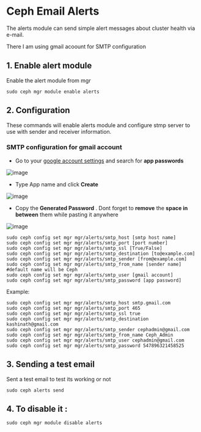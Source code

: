 # Ceph Email Alerts
The alerts module can send simple alert messages about cluster health via e-mail. 

There I am using gmail acoount for SMTP configuration 
## 1. Enable alert module
Enable the alert module from mgr 

    sudo ceph mgr module enable alerts
## 2. Configuration
These commands will enable alerts module and configure stmp server to use with sender and receiver information.

### SMTP configuration for gmail account

- Go to your [google account settings](https://myaccount.google.com/) and search for **app passwords**  

![image](https://github.com/kashinathshabu/Ceph/assets/67222565/6a0c6078-ac7e-4f4f-9e70-d851c16b7ae5)

- Type App name and click **Create**

![image](https://github.com/kashinathshabu/Ceph/assets/67222565/87e91e01-5f92-4cdc-8ccb-61c6f3851485)

- Copy the **Generated Password** . Dont forget to **remove** the **space in between** them while pasting it anywhere
  
![image](https://github.com/kashinathshabu/Ceph/assets/67222565/cb3ea34e-06c9-451e-8752-dcdbf0468de1)


```
sudo ceph config set mgr mgr/alerts/smtp_host [smtp host name]
sudo ceph config set mgr mgr/alerts/smtp_port [port number]
sudo ceph config set mgr mgr/alerts/smtp_ssl [True/False]
sudo ceph config set mgr mgr/alerts/smtp_destination [to@example.com]
sudo ceph config set mgr mgr/alerts/smtp_sender [from@example.com] 
sudo ceph config set mgr mgr/alerts/smtp_from_name [sender name]  #default name will be Ceph
sudo ceph config set mgr mgr/alerts/smtp_user [gmail account]
sudo ceph config set mgr mgr/alerts/smtp_password [app password]
```

Example:

```
sudo ceph config set mgr mgr/alerts/smtp_host smtp.gmail.com
sudo ceph config set mgr mgr/alerts/smtp_port 465
sudo ceph config set mgr mgr/alerts/smtp_ssl true
sudo ceph config set mgr mgr/alerts/smtp_destination kashinath@gmail.com
sudo ceph config set mgr mgr/alerts/smtp_sender cephadmin@gmail.com 
sudo ceph config set mgr mgr/alerts/smtp_from_name Ceph_Admin
sudo ceph config set mgr mgr/alerts/smtp_user cephadmin@gmail.com
sudo ceph config set mgr mgr/alerts/smtp_password 547896321458525
```
## 3. Sending a test email
Sent a test email to test its working or not 

    sudo ceph alerts send


## 4. To disable it :

    sudo ceph mgr module disable alerts
